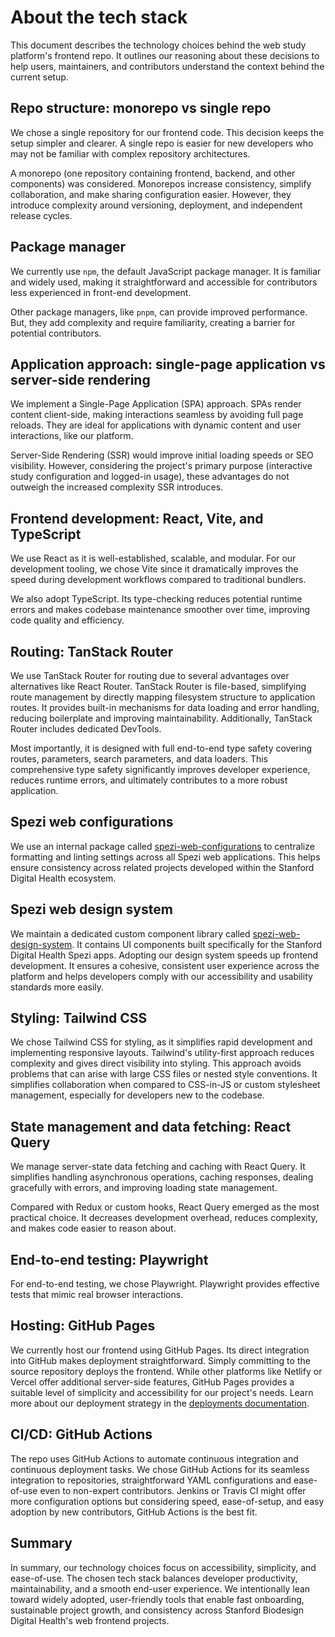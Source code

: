 <!--

This source file is part of the Stanford Biodesign Digital Health Spezi Web Study Platform open-source project

SPDX-FileCopyrightText: 2025 Stanford University and the project authors (see CONTRIBUTORS.md)

SPDX-License-Identifier: MIT

-->

# About the tech stack

This document describes the technology choices behind the web study platform's frontend repo. It outlines our reasoning about these decisions to help users, maintainers, and contributors understand the context behind the current setup.

## Repo structure: monorepo vs single repo

We chose a single repository for our frontend code. This decision keeps the setup simpler and clearer. A single repo is easier for new developers who may not be familiar with complex repository architectures.

A monorepo (one repository containing frontend, backend, and other components) was considered. Monorepos increase consistency, simplify collaboration, and make sharing configuration easier. However, they introduce complexity around versioning, deployment, and independent release cycles.

## Package manager

We currently use `npm`, the default JavaScript package manager. It is familiar and widely used, making it straightforward and accessible for contributors less experienced in front-end development.

Other package managers, like `pnpm`, can provide improved performance. But, they add complexity and require familiarity, creating a barrier for potential contributors.

## Application approach: single-page application vs server-side rendering

We implement a Single-Page Application (SPA) approach. SPAs render content client-side, making interactions seamless by avoiding full page reloads. They are ideal for applications with dynamic content and user interactions, like our platform.

Server-Side Rendering (SSR) would improve initial loading speeds or SEO visibility. However, considering the project's primary purpose (interactive study configuration and logged-in usage), these advantages do not outweigh the increased complexity SSR introduces.

## Frontend development: React, Vite, and TypeScript

We use React as it is well-established, scalable, and modular. For our development tooling, we chose Vite since it dramatically improves the speed during development workflows compared to traditional bundlers.

We also adopt TypeScript. Its type-checking reduces potential runtime errors and makes codebase maintenance smoother over time, improving code quality and efficiency.

## Routing: TanStack Router

We use TanStack Router for routing due to several advantages over alternatives like React Router. TanStack Router is file-based, simplifying route management by directly mapping filesystem structure to application routes. It provides built-in mechanisms for data loading and error handling, reducing boilerplate and improving maintainability. Additionally, TanStack Router includes dedicated DevTools.

Most importantly, it is designed with full end-to-end type safety covering routes, parameters, search parameters, and data loaders. This comprehensive type safety significantly improves developer experience, reduces runtime errors, and ultimately contributes to a more robust application.

## Spezi web configurations

We use an internal package called [spezi-web-configurations](https://github.com/StanfordSpezi/spezi-web-configurations) to centralize formatting and linting settings across all Spezi web applications. This helps ensure consistency across related projects developed within the Stanford Digital Health ecosystem.

## Spezi web design system

We maintain a dedicated custom component library called [spezi-web-design-system](https://github.com/StanfordSpezi/spezi-web-design-system). It contains UI components built specifically for the Stanford Digital Health Spezi apps. Adopting our design system speeds up frontend development. It ensures a cohesive, consistent user experience across the platform and helps developers comply with our accessibility and usability standards more easily.

## Styling: Tailwind CSS

We chose Tailwind CSS for styling, as it simplifies rapid development and implementing responsive layouts. Tailwind's utility-first approach reduces complexity and gives direct visibility into styling. This approach avoids problems that can arise with large CSS files or nested style conventions. It simplifies collaboration when compared to CSS-in-JS or custom stylesheet management, especially for developers new to the codebase.

## State management and data fetching: React Query

We manage server-state data fetching and caching with React Query. It simplifies handling asynchronous operations, caching responses, dealing gracefully with errors, and improving loading state management.

Compared with Redux or custom hooks, React Query emerged as the most practical choice. It decreases development overhead, reduces complexity, and makes code easier to reason about.

## End-to-end testing: Playwright

For end-to-end testing, we chose Playwright. Playwright provides effective tests that mimic real browser interactions.

## Hosting: GitHub Pages

We currently host our frontend using GitHub Pages. Its direct integration into GitHub makes deployment straightforward. Simply committing to the source repository deploys the frontend. While other platforms like Netlify or Vercel offer additional server-side features, GitHub Pages provides a suitable level of simplicity and accessibility for our project's needs. Learn more about our deployment strategy in the [deployments documentation](https://github.com/StanfordSpezi/spezi-web-study-platform/blob/main/docs/explanations/deployment.md).

## CI/CD: GitHub Actions

The repo uses GitHub Actions to automate continuous integration and continuous deployment tasks. We chose GitHub Actions for its seamless integration to repositories, straightforward YAML configurations and ease-of-use even to non-expert contributors. Jenkins or Travis CI might offer more configuration options but considering speed, ease-of-setup, and easy adoption by new contributors, GitHub Actions is the best fit.

## Summary

In summary, our technology choices focus on accessibility, simplicity, and ease-of-use. The chosen tech stack balances developer productivity, maintainability, and a smooth end-user experience. We intentionally lean toward widely adopted, user-friendly tools that enable fast onboarding, sustainable project growth, and consistency across Stanford Biodesign Digital Health's web frontend projects.
